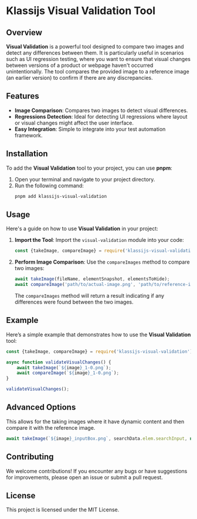 # Klassijs Visual Validation Tool

## Overview

**Visual Validation** is a powerful tool designed to compare two images and detect any differences between them. It is particularly useful in scenarios such as UI regression testing, where you want to ensure that visual changes between versions of a product or webpage haven't occurred unintentionally. The tool compares the provided image to a reference image (an earlier version) to confirm if there are any discrepancies.

## Features

- **Image Comparison**: Compares two images to detect visual differences.
- **Regressions Detection**: Ideal for detecting UI regressions where layout or visual changes might affect the user interface.
- **Easy Integration**: Simple to integrate into your test automation framework.

## Installation

To add the **Visual Validation** tool to your project, you can use **pnpm**:

1. Open your terminal and navigate to your project directory.
2. Run the following command:
   ```bash
   pnpm add klassijs-visual-validation
   ```

## Usage

Here's a guide on how to use **Visual Validation** in your project:

1. **Import the Tool**:
   Import the `visual-validation` module into your code:
   ```javascript
   const {takeImage, compareImage} = require('klassijs-visual-validation');
   ```

2. **Perform Image Comparison**:
   Use the `compareImages` method to compare two images:
   ```javascript
   await takeImage(fileName, elementSnapshot, elementsToHide);
   await compareImage('path/to/actual-image.png', 'path/to/reference-image.png');
   ```

   The `compareImages` method will return a result indicating if any differences were found between the two images.


## Example

Here’s a simple example that demonstrates how to use the **Visual Validation** tool:

```javascript
const {takeImage, compareImage} = require('klassijs-visual-validation');

async function validateVisualChanges() {
    await takeImage(`${image}_1-0.png`);
    await compareImage(`${image}_1-0.png`);
}

validateVisualChanges();
```
## Advanced Options
This allows for the taking images where it have dynamic content and then compare it with the reference image.
```javascript
await takeImage(`${image}_inputBox.png`, searchData.elem.searchInput, null);
```

## Contributing

We welcome contributions! If you encounter any bugs or have suggestions for improvements, please open an issue or submit a pull request.

## License

This project is licensed under the MIT License.
